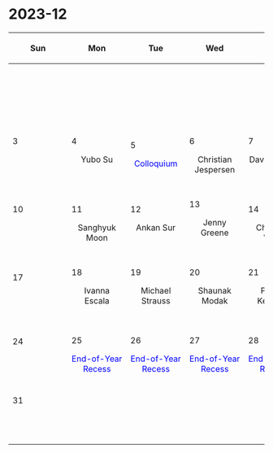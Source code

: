 # 2023-12

|<div style='max-width:100px;width:100px'><p>Sun</p></div>|<div style='max-width:100px;width:100px'><p>Mon</p></div>|<div style='max-width:100px;width:100px'><p>Tue</p></div>|<div style='max-width:100px;width:100px'><p>Wed</p></div>|<div style='max-width:100px;width:100px'><p>Thu</p></div>|<div style='max-width:100px;width:100px'><p>Fri</p></div>|<div style='max-width:100px;width:100px'><p>Sat</p></div>|
|:-:|:-:|:-:|:-:|:-:|:-:|:-:|
|<p><br/><br/></p> |<p><br/><br/></p> |<p><br/><br/></p> |<p><br/><br/></p> |<p><br/><br/></p> |<p align='left'>1</p><p>Rajsekhar<br/> Mohapatra</p>|<p align='left'>2</p><p><br/><br/></p>|
|<p align='left'>3</p><p><br/><br/></p>|<p align='left'>4</p><p>Yubo Su<br/><br/></p>|<p align='left'>5</p><span style='color:blue'>Colloquium</span><br/><br/>|<p align='left'>6</p><p>Christian<br/> Jespersen</p>|<p align='left'>7</p><p>David Setton<br/><br/></p>|<p align='left'>8</p><p>Minghao Guo<br/><br/></p>|<p align='left'>9</p><p><br/><br/></p>|
|<p align='left'>10</p><p><br/><br/></p>|<p align='left'>11</p><p>Sanghyuk<br/> Moon</p>|<p align='left'>12</p><p>Ankan Sur<br/><br/></p>|<p align='left'>13</p><p>Jenny Greene<br/><br/></p>|<p align='left'>14</p><p>Charlotte<br/> Ward</p>|<p align='left'>15</p><p>Jeremy Goodman<br/><br/></p>|<p align='left'>16</p><p><br/><br/></p>|
|<p align='left'>17</p><p><br/><br/></p>|<p align='left'>18</p><p>Ivanna Escala<br/><br/></p>|<p align='left'>19</p><p>Michael Strauss<br/><br/></p>|<p align='left'>20</p><p>Shaunak Modak<br/><br/></p>|<p align='left'>21</p><p>Philipp Kempski<br/><br/></p>|<p align='left'>22</p><p>Chang-Goo<br/> Kim</p>|<p align='left'>23</p><p><br/><br/></p>|
|<p align='left'>24</p><p><br/><br/></p>|<p align='left'>25</p><span style='color:blue'>End-of-Year Recess</span><br/><br/>|<p align='left'>26</p><span style='color:blue'>End-of-Year Recess</span><br/><br/>|<p align='left'>27</p><span style='color:blue'>End-of-Year Recess</span><br/><br/>|<p align='left'>28</p><span style='color:blue'>End-of-Year Recess</span><br/><br/>|<p align='left'>29</p><span style='color:blue'>End-of-Year Recess</span><br/><br/>|<p align='left'>30</p><p><br/><br/></p>|
|<p align='left'>31</p><p><br/><br/></p>|<p><br/><br/></p> |<p><br/><br/></p> |<p><br/><br/></p> |<p><br/><br/></p> |<p><br/><br/></p> |<p><br/><br/></p> |
